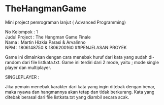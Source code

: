 # TheHangmanGame
Mini project pemrograman lanjut ( Advanced Programming)

No Kelompok   : 1                                                                                                                               
Judul Project : The Hangman Game Finale                                                                                                     
Nama          : Martin Hizkia Parasi & Arvalinno                                                                                            
NPM           : 1806148750           & 1806200160                                                                                                                                                                                                                                                                                                                                                                             ##PENJELASAN PROYEK

Game ini dimainkan dengan cara menebak huruf dari kata yang sudah di-random dari file listkata.txt. Game ini terdiri dari 2 mode, yaitu ; mode single player dan multiplayer.

SINGLEPLAYER :

Jika pemain menebak karakter dari kata yang ingin ditebak dengan benar, maka nyawa dan hangmannya akan tetap dan tidak berkurang. Kata yang ditebak berasal dari file listkata.txt yang diambil secara acak.

